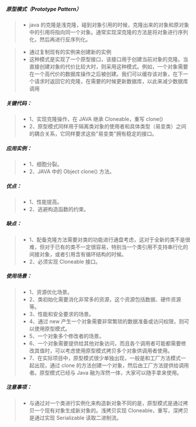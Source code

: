##### 原型模式（Prototype Pattern）
> * java 的克隆是浅克隆，碰到对象引用的时候，克隆出来的对象和原对象中的引用将指向同一个对象。通常实现深克隆的方法是将对象进行序列化，然后再进行反序列化。

> * 通过复制现有的实例来创建新的实例
> * 这种模式是实现了一个原型接口，该接口用于创建当前对象的克隆。当直接创建对象的代价比较大时，则采用这种模式。例如，一个对象需要在一个高代价的数据库操作之后被创建。我们可以缓存该对象，在下一个请求时返回它的克隆，在需要的时候更新数据库，以此来减少数据库调用

##### 关键代码： 
> * 1、实现克隆操作，在 JAVA 继承 Cloneable，重写 clone()
> * 2、原型模式同样用于隔离类对象的使用者和具体类型（易变类）之间的耦合关系，它同样要求这些"易变类"拥有稳定的接口。

##### 应用实例： 
> * 1、细胞分裂。 
> * 2、JAVA 中的 Object clone() 方法。

##### 优点： 
> * 1、性能提高。 
> * 2、逃避构造函数的约束。

##### 缺点： 
> * 1、配备克隆方法需要对类的功能进行通盘考虑，这对于全新的类不是很难，但对于已有的类不一定很容易，特别当一个类引用不支持串行化的间接对象，或者引用含有循环结构的时候。 
> * 2、必须实现 Cloneable 接口。

##### 使用场景： 
> * 1、资源优化场景。 
> * 2、类初始化需要消化非常多的资源，这个资源包括数据、硬件资源等。 
> * 3、性能和安全要求的场景。 
> * 4、通过 new 产生一个对象需要非常繁琐的数据准备或访问权限，则可以使用原型模式。 
> * 5、一个对象多个修改者的场景。 
> * 6、一个对象需要提供给其他对象访问，而且各个调用者可能都需要修改其值时，可以考虑使用原型模式拷贝多个对象供调用者使用。 
> * 7、在实际项目中，原型模式很少单独出现，一般是和工厂方法模式一起出现，通过 clone 的方法创建一个对象，然后由工厂方法提供给调用者。原型模式已经与 Java 融为浑然一体，大家可以随手拿来使用。

##### 注意事项：
> * 与通过对一个类进行实例化来构造新对象不同的是，原型模式是通过拷贝一个现有对象生成新对象的。浅拷贝实现 Cloneable，重写，深拷贝是通过实现 Serializable 读取二进制流。